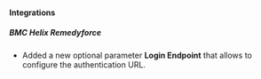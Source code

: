 
#### Integrations
##### BMC Helix Remedyforce
- Added a new optional parameter **Login Endpoint** that allows to configure the authentication URL.
